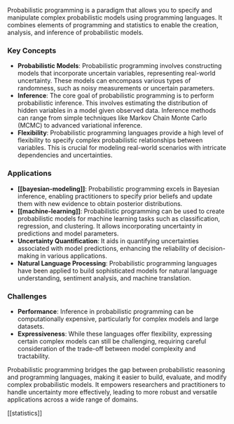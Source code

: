 Probabilistic programming is a paradigm that allows you to specify and manipulate complex probabilistic models using programming languages. It combines elements of programming and statistics to enable the creation, analysis, and inference of probabilistic models.
### Key Concepts

- **Probabilistic Models**: Probabilistic programming involves constructing models that incorporate uncertain variables, representing real-world uncertainty. These models can encompass various types of randomness, such as noisy measurements or uncertain parameters.
- **Inference**: The core goal of probabilistic programming is to perform probabilistic inference. This involves estimating the distribution of hidden variables in a model given observed data. Inference methods can range from simple techniques like Markov Chain Monte Carlo (MCMC) to advanced variational inference. 
- **Flexibility**: Probabilistic programming languages provide a high level of flexibility to specify complex probabilistic relationships between variables. This is crucial for modeling real-world scenarios with intricate dependencies and uncertainties.
### Applications

- **[[bayesian-modeling]]**: Probabilistic programming excels in Bayesian inference, enabling practitioners to specify prior beliefs and update them with new evidence to obtain posterior distributions.
- **[[machine-learning]]**: Probabilistic programming can be used to create probabilistic models for machine learning tasks such as classification, regression, and clustering. It allows incorporating uncertainty in predictions and model parameters.
- **Uncertainty Quantification**: It aids in quantifying uncertainties associated with model predictions, enhancing the reliability of decision-making in various applications.
- **Natural Language Processing**: Probabilistic programming languages have been applied to build sophisticated models for natural language understanding, sentiment analysis, and machine translation.
### Challenges

- **Performance**: Inference in probabilistic programming can be computationally expensive, particularly for complex models and large datasets.
- **Expressiveness**: While these languages offer flexibility, expressing certain complex models can still be challenging, requiring careful consideration of the trade-off between model complexity and tractability.

Probabilistic programming bridges the gap between probabilistic reasoning and programming languages, making it easier to build, evaluate, and modify complex probabilistic models. It empowers researchers and practitioners to handle uncertainty more effectively, leading to more robust and versatile applications across a wide range of domains.

[[statistics]]